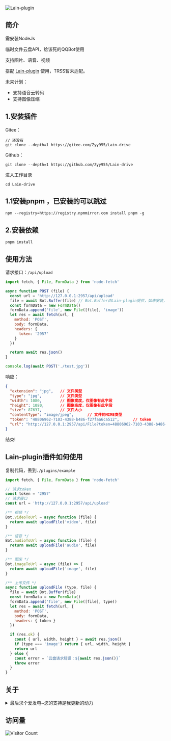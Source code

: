 ![Lain-plugin](https://socialify.git.ci/Zyy955/Lain-drive/image?description=1&font=KoHo&forks=1&issues=1&language=1&logo=https://cdn.jsdelivr.net/gh/Zyy955/imgs/img/202312120000234.jpg&name=1&owner=1&pattern=Plus&pulls=1&stargazers=1&theme=Light)

## 简介

需安装NodeJs

临时文件云盘API，给该死的QQBot使用

支持图片、语音、视频

搭配 [Lain-plugin](https://gitee.com/Zyy955/Lain-plugin) 使用，TRSS暂未适配。

未来计划：
- 支持语音云转码
- 支持图像压缩

## 1.安装插件

Gitee：
```
// 还没有
git clone --depth=1 https://gitee.com/Zyy955/Lain-drive
```

Github：
```
git clone --depth=1 https://github.com/Zyy955/Lain-drive
```

进入工作目录
```
cd Lain-drive
```

## 1.1安装pnpm ，已安装的可以跳过

```
npm --registry=https://registry.npmmirror.com install pnpm -g
```

## 2.安装依赖

```
pnpm install
```

## 使用方法

请求接口：`/api/upload`
```javascript
import fetch, { File, FormData } from 'node-fetch'

async function POST (file) {
  const url = 'http://127.0.0.1:2957/api/upload'
  file = await Bot.Buffer(file) // Bot.Buffer由Lain-plugin提供，如未安装，自行将文件转为buffer
  const formData = new FormData()
  formData.append('file', new File([file], 'image'))
  let res = await fetch(url, {
    method: 'POST',
    body: formData,
    headers: {
      token: '2957'
    }
  })

  return await res.json()
}

console.log(await POST('./test.jpg'))
```
响应：

```json
{
  "extension": "jpg",   // 文件类型
  "type": "jpg",        // 文件类型
  "width": 1080,        // 图像宽度，仅图像有此字段
  "height": 1080,       // 图像高度，仅图像有此字段
  "size": 87637,        // 文件大小
  "contentType": "image/jpeg",      // 文件的MIME类型
  "token": "48806962-7103-4388-b486-f27faa6ca512",      // token
  "url": "http://127.0.0.1:2957/api/File?token=48806962-7103-4388-b486-f27faa6ca512",   // 直链地址
}
```

结束!

## Lain-plugin插件如何使用

复制代码，丢到`./plugins/example`

```javascript
import fetch, { File, FormData } from 'node-fetch'

// 请求token
const token = '2957'
// 请求接口
const url = 'http://127.0.0.1:2957/api/upload'

/** 视频 */
Bot.videoToUrl = async function (file) {
  return await uploadFile('video', file)
}

/** 语音 */
Bot.audioToUrl = async function (file) {
  return await uploadFile('audio', file)
}

/** 图床 */
Bot.imageToUrl = async (file) => {
  return await uploadFile('image', file)
}

/** 上传文件 */
async function uploadFile (type, file) {
  file = await Bot.Buffer(file)
  const formData = new FormData()
  formData.append('file', new File([file], type))
  let res = await fetch(url, {
    method: 'POST',
    body: formData,
    headers: { token }
  })

  if (res.ok) {
    const { url, width, height } = await res.json()
    if (type === 'image') return { url, width, height }
    return url
  } else {
    const error = `云盘请求错误：${await res.json()}`
    throw error
  }
}
```

## 关于

<details><summary>最后求个爱发电~您的支持是我更新的动力</summary>

![爱发电](https://cdn.jsdelivr.net/gh/Zyy955/imgs/img/202308271209508.jpeg)

</details>

## 访问量

![Visitor Count](https://profile-counter.glitch.me/Zyy955-Lain-drive/count.svg)

